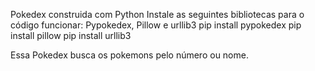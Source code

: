 Pokedex construida com Python
Instale as seguintes bibliotecas para o código funcionar:
Pypokedex, Pillow e urllib3
pip install pypokedex 
pip install pillow 
pip install urllib3 

Essa Pokedex busca os pokemons pelo número ou nome. 

